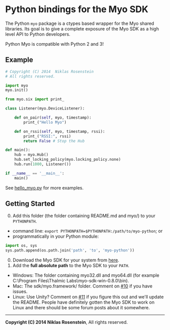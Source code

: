 # Python bindings for the Myo SDK

The Python `myo` package is a ctypes based wrapper for the Myo shared libraries.
Its goal is to give a complete exposure of the Myo SDK as a high level API to Python developers.

Python Myo is compatible with Python 2 and 3!

## Example

```python
# Copyright (C) 2014  Niklas Rosenstein
# All rights reserved.

import myo
myo.init()

from myo.six import print_

class Listener(myo.DeviceListener):

    def on_pair(self, myo, timestamp):
        print_("Hello Myo")

    def on_rssi(self, myo, timestamp, rssi):
        print_("RSSI:", rssi)
        return False # Stop the Hub

def main():
    hub = myo.Hub()
    hub.set_locking_policy(myo.locking_policy.none)
    hub.run(1000, Listener())

if __name__ == '__main__':
    main()
```

See [hello_myo.py](examples/hello_myo.py) for more examples.

## Getting Started
0. Add this folder (the folder containing README.md and myo/) to your `PYTHONPATH`.
  * command line: `export PYTHONPATH=$PYTHONPATH:/path/to/myo-python`; or
  * programmatically in your Python module:
  ```python
  import os, sys
  sys.path.append(os.path.join('path', 'to', 'myo-python'))
  ```
0. Download the Myo SDK for your system from [here](https://developer.thalmic.com/downloads).
0. Add the **full absolute path** to the Myo SDK to your `PATH`.
  * Windows: The folder containing myo32.dll and myo64.dll (for example C:\Program Files\Thalmic Labs\myo-sdk-win-0.8.0\bin).
  * Mac: The sdk/myo.framework/ folder. Comment on [#10](https://github.com/juharris/myo-python/issues/10) if you have issues.
  * Linux: Use Unity? Comment on [#11](https://github.com/juharris/myo-python/issues/11) if you figure this out and we'll update the README. People have definitely gotten the Myo SDK to work on Linux and there should be some forum posts about it somewhere.

----

__Copyright (C) 2014  Niklas Rosenstein__,
All rights reserved.

